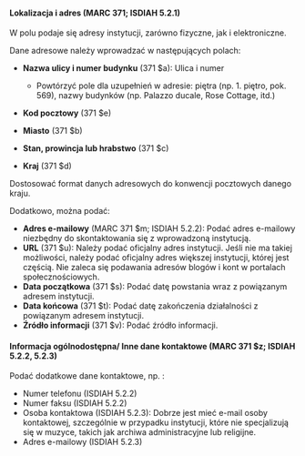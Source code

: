 #### Lokalizacja i adres (MARC 371; ISDIAH 5.2.1)

W polu podaje się adresy instytucji, zarówno fizyczne, jak i elektroniczne.

Dane adresowe należy wprowadzać w następujących polach:

- **Nazwa ulicy i numer budynku** (371 $a): Ulica i numer

  - Powtórzyć pole dla uzupełnień w adresie: piętra (np. 1. piętro, pok. 569), nazwy budynków (np. Palazzo ducale, Rose Cottage, itd.)
- **Kod pocztowy** (371 $e)
- **Miasto** (371 $b)
- **Stan, prowincja lub hrabstwo** (371 $c)
- **Kraj** (371 $d)

Dostosować format danych adresowych do konwencji pocztowych danego kraju.

Dodatkowo, można podać:

- **Adres e-mailowy** (MARC 371 $m; ISDIAH 5.2.2): Podać adres e-mailowy niezbędny do skontaktowania się z wprowadzoną instytucją.  
- **URL** (371 $u): Należy podać oficjalny adres instytucji. Jeśli nie ma takiej możliwości, należy podać oficjalny adres większej instytucji, której jest częścią. Nie zaleca się podawania adresów  blogów i kont w portalach społecznościowych.
- **Data początkowa** (371 $s): Podać datę powstania wraz z powiązanym adresem instytucji.
- **Data końcowa** (371 $t): Podać datę zakończenia działalności z powiązanym adresem instytucji.
- **Źródło informacji** (371 $v): Podać źródło informacji.



####  **Informacja ogólnodostępna/ Inne dane kontaktowe (MARC 371 $z; ISDIAH 5.2.2, 5.2.3)**

Podać dodatkowe dane kontaktowe, np. :

- Numer telefonu (ISDIAH 5.2.2)
- Numer faksu (ISDIAH 5.2.2)
- Osoba kontaktowa (ISDIAH 5.2.3): Dobrze jest mieć e-mail osoby kontaktowej, szczególnie w przypadku instytucji, które nie specjalizują się w muzyce, takich jak archiwa administracyjne lub religijne.  
- Adres e-mailowy (ISDIAH 5.2.3)
